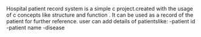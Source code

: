 Hospital patient record system is a simple c project.created with the usage of c concepts like structure and function . It can be used as a record of the patient for further reference.
user can add details of patientslike:
-patient id
-patient name
-disease
